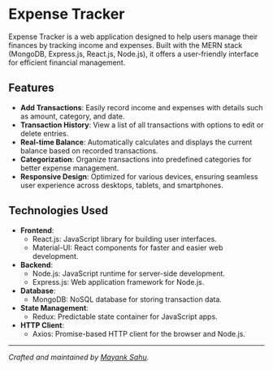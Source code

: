 # Expense Tracker

Expense Tracker is a web application designed to help users manage their finances by tracking income and expenses. Built with the MERN stack (MongoDB, Express.js, React.js, Node.js), it offers a user-friendly interface for efficient financial management.

## Features

- **Add Transactions**: Easily record income and expenses with details such as amount, category, and date.
- **Transaction History**: View a list of all transactions with options to edit or delete entries.
- **Real-time Balance**: Automatically calculates and displays the current balance based on recorded transactions.
- **Categorization**: Organize transactions into predefined categories for better expense management.
- **Responsive Design**: Optimized for various devices, ensuring seamless user experience across desktops, tablets, and smartphones.

## Technologies Used

- **Frontend**:
  - React.js: JavaScript library for building user interfaces.
  - Material-UI: React components for faster and easier web development.
- **Backend**:
  - Node.js: JavaScript runtime for server-side development.
  - Express.js: Web application framework for Node.js.
- **Database**:
  - MongoDB: NoSQL database for storing transaction data.
- **State Management**:
  - Redux: Predictable state container for JavaScript apps.
- **HTTP Client**:
  - Axios: Promise-based HTTP client for the browser and Node.js.

---

*Crafted and maintained by [Mayank Sahu](https://github.com/Mayank8085).*
